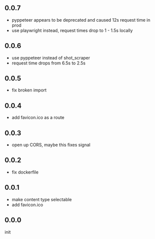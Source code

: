 ## 0.0.7

- pyppeteer appears to be deprecated and caused 12s request time in prod
- use playwright instead, request times drop to 1 - 1.5s locally

## 0.0.6

- use pyppeteer instead of shot_scraper
- request time drops from 6.5s to 2.5s

## 0.0.5

- fix broken import

## 0.0.4

- add favicon.ico as a route

## 0.0.3

- open up CORS, maybe this fixes signal

## 0.0.2

- fix dockerfile

## 0.0.1

- make content type selectable
- add favicon.ico

## 0.0.0

init
